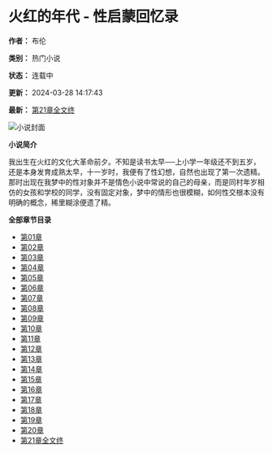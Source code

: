 # 火红的年代 - 性启蒙回忆录

**作者：** 布伦

**类别：** 热门小说

**状态：** 连载中

**更新：** 2024-03-28 14:17:43

**最新：** [第21章全文终](48715297.html)

![小说封面](https://www.zw52.com/files/article/image/92/92038/92038s.jpg)

**小说简介**

我出生在火红的文化大革命前夕。不知是读书太早──上小学一年级还不到五岁，还是本身发育成熟太早，十一岁时，我便有了性幻想，自然也出现了第一次遗精。那时出现在我梦中的性对象并不是情色小说中常说的自己的母亲，而是同村年岁相仿的女孩和学校的同学，没有固定对象，梦中的情形也很模糊，如何性交根本没有明确的概念，稀里糊涂便遗了精。

**全部章节目录**

*   [第01章](48715258.html)
*   [第02章](48715260.html)
*   [第03章](48715262.html)
*   [第04章](48715263.html)
*   [第05章](48715265.html)
*   [第06章](48715267.html)
*   [第07章](48715269.html)
*   [第08章](48715271.html)
*   [第09章](48715273.html)
*   [第10章](48715275.html)
*   [第11章](48715277.html)
*   [第12章](48715279.html)
*   [第13章](48715281.html)
*   [第14章](48715283.html)
*   [第15章](48715285.html)
*   [第16章](48715287.html)
*   [第17章](48715289.html)
*   [第18章](48715291.html)
*   [第19章](48715293.html)
*   [第20章](48715295.html)
*   [第21章全文终](48715297.html)
